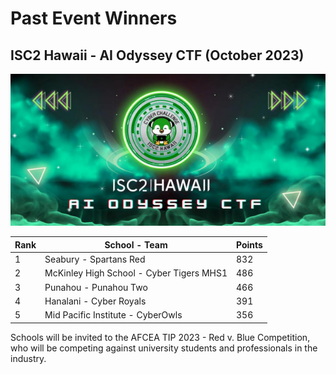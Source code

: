 # Past Event Winners

## ISC2 Hawaii - AI Odyssey CTF (October 2023)
![ISC2 Hawaii](assets/AI_ODYSSEY.png)

| Rank | School - Team | Points |
| ----------- | ----- | ----- |
| 1 | Seabury - Spartans Red | 832 |
| 2 | McKinley High School - Cyber Tigers MHS1 | 486 |
| 3 | Punahou - Punahou Two | 466 |
| 4 | Hanalani - Cyber Royals | 391 |
| 5 | Mid Pacific Institute - CyberOwls  | 356 |

Schools will be invited to the AFCEA TIP 2023 - Red v. Blue Competition, who will be competing against university students and professionals in the industry.